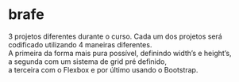 # brafe
3 projetos diferentes durante o curso. Cada um dos projetos será codificado utilizando 4 maneiras diferentes. <br />
A primeira da forma mais pura possível, definindo width’s e height’s, <br />
a segunda com um sistema de grid pré definido, <br />
a terceira com o Flexbox e por último usando o Bootstrap.
